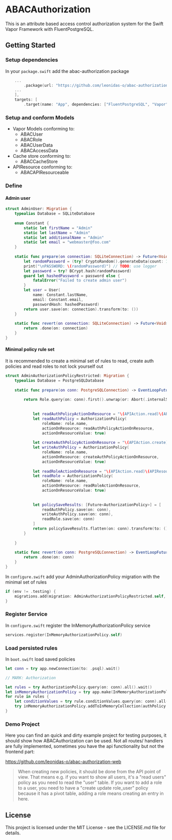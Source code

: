 # ABACAuthorization

This is an attribute based access control authorization system for the Swift Vapor Framework with FluentPostgreSQL.

## Getting Started

### Setup dependencies
In your `package.swift` add the abac-authorization package
```swift
    ...
        .package(url: "https://github.com/leonidas-o/abac-authorization.git", from: "x.x.x")
    ...
    ],
    targets: [    
        .target(name: "App", dependencies: ["FluentPostgreSQL", "Vapor", "Authentication", "ABACAuthorization"])
```

### Setup and conform Models
- Vapor Models conforming to:
    - ABACUser
    - ABACRole
    - ABACUserData
    - ABACAccessData
- Cache store conforming to:
    - ABACCacheStore
- APIResource conforming to:
    - ABACAPIResourceable


### Define 
#### Admin user
```swift
struct AdminUser: Migration {
    typealias Database = SQLiteDatabase
    
    enum Constant {
        static let firstName = "Admin"
        static let lastName = "Admin"
        static let additionalName = "Admin"
        static let email = "webmaster@foo.com"
    }
    
    static func prepare(on connection: SQLiteConnection) -> Future<Void> {
        let randomPassword = (try? CryptoRandom().generateData(count: 16).base64EncodedString())!
        print("\nPASSWORD: \(randomPassword)") // TODO: use logger
        let password = try? BCrypt.hash(randomPassword)
        guard let hashedPassword = password else {
            fatalError("Failed to create admin user")
        }
        let user = User(
            name: Constant.lastName,
            email: Constant.email,
            passwordHash: hashedPassword)
        return user.save(on: connection).transform(to: ())
    }
    
    static func revert(on connection: SQLiteConnection) -> Future<Void> {
        return .done(on: connection)
    }
}
```

#### Minimal policy rule set
It is recommended to create a minimal set of rules to read, create auth policies and read roles to not lock yourself out

```swift
struct AdminAuthorizationPolicyRestricted: Migration {
    typealias Database = PostgreSQLDatabase
    
    static func prepare(on conn: PostgreSQLConnection) -> EventLoopFuture<Void> {
        
        return Role.query(on: conn).first().unwrap(or: Abort(.internalServerError)).flatMap { role in
            
            
            let readAuthPolicyActionOnResource = "\(APIAction.read)\(APIResource.authorizationPolicyResource.rawValue)"
            let readAuthPolicy = AuthorizationPolicy(
                roleName: role.name,
                actionOnResource: readAuthPolicyActionOnResource,
                actionOnResourceValue: true)
            
            let createAuthPolicyActionOnResource = "\(APIAction.create)\(APIResource.authorizationPolicyResource.rawValue)"
            let writeAuthPolicy = AuthorizationPolicy(
                roleName: role.name,
                actionOnResource: createAuthPolicyActionOnResource,
                actionOnResourceValue: true)
            
            let readRoleActionOnResource = "\(APIAction.read)\(APIResource.rolesResource.rawValue)"
            let readRole = AuthorizationPolicy(
                roleName: role.name,
                actionOnResource: readRoleActionOnResource,
                actionOnResourceValue: true)
            
            
            let policySaveResults: [Future<AuthorizationPolicy>] = [
                readAuthPolicy.save(on: conn),
                writeAuthPolicy.save(on: conn),
                readRole.save(on: conn)
            ]
            return policySaveResults.flatten(on: conn).transform(to: ())
        }
        
    }
    
    static func revert(on conn: PostgreSQLConnection) -> EventLoopFuture<Void> {
        return .done(on: conn)
    }
}
```

In `configure.swift` add your AdminAuthorizationPolicy migration with the minimal set of rules
```swift
if (env != .testing) {
    migrations.add(migration: AdminAuthorizationPolicyRestricted.self, database: .psql)
}
```

### Register Service
In `configure.swift`  register the InMemoryAuthorizationPolicy service
```swift
services.register(InMemoryAuthorizationPolicy.self)
```

### Load persisted rules
In `boot.swift` load saved policies
```swift
let conn = try app.newConnection(to: .psql).wait()

// MARK: Authorization

let rules = try AuthorizationPolicy.query(on: conn).all().wait()
let inMemoryAuthorizationPolicy = try app.make(InMemoryAuthorizationPolicy.self)
for rule in rules {
    let conditionValues = try rule.conditionValues.query(on: conn).all().wait()
    try inMemoryAuthorizationPolicy.addToInMemoryCollection(authPolicy: rule, conditionValues: conditionValues)
}
```



### Demo Project
Here you can find an quick and dirty example project for testing purposes, it should show how ABACAuthorization can be used. Not all routes/ handlers are fully implemented, sometimes you have the api functionality but not the frontend part:

https://github.com/leonidas-o/abac-authorization-web

> When creating new policies, it should be done from the API point of view. That means e.g. if you want to show all users, it's a "read users" policy as you need to read the "user" table. If you want to add a role to a user, you need to have a "create update role_user" policy because it has a pivot table, adding a role means creating an entry in here.




## License

This project is licensed under the MIT License - see the LICENSE.md file for details.
